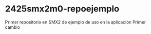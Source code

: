 # 2425smx2m0-repoejemplo
Primer repositorio en SMX2 de ejemplo de uso en la aplicación
Primer cambio